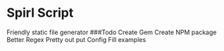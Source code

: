 # Spirl Script
Friendly static file generator
###Todo
Create Gem
Create NPM package
Better Regex
Pretty out put
Config
Fill examples
